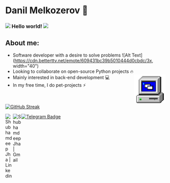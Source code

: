 # Danil Melkozerov :snake:

### <img src="https://github.com/TheDudeThatCode/TheDudeThatCode/blob/master/Assets/Hi.gif" width="29px"> Hello world!&nbsp;<img src="https://github.com/TheDudeThatCode/TheDudeThatCode/blob/master/Assets/Earth.gif" width="24px">


## About me:

- Software developer with a desire to solve problems ![Alt Text](https://cdn.betterttv.net/emote/609431bc39b5010444d0cbdc/3x, width="40")
- Looking to collaborate on open-source Python projects :fire:
- Mainly interested in back-end development :computer: <img align="right" alt="PC GIF" src="https://github.com/TheDudeThatCode/TheDudeThatCode/blob/master/Assets/PC.gif" width="100" />
- In my free time, I do pet-projects :zap: 

<br>


[![GitHub Streak](http://github-readme-streak-stats.herokuapp.com?user=danmelk&theme=dark&background=000000)](https://git.io/streak-stats)
<br>

  <a href="https://in.linkedin.com/in/danil-melkozerov-305071254">
    <img align="left" alt="Shubhamdeep Jha | Linkedin" width="24px" src="https://github.com/TheDudeThatCode/TheDudeThatCode/blob/master/Assets/Linkedin.svg" />

  </a>
  <a href="mailto:danmelk.dev@gmail.com">
    <img align="left" alt="Shubhamdeep Jha | Gmail" width="26px" src="https://github.com/TheDudeThatCode/TheDudeThatCode/blob/master/Assets/Gmail.svg" />
  </a>
  
   <a href="https://t.me/f1rec0de">
    <img src="https://img.shields.io/badge/Telegram-blue?style=for-the-badge&logo=Telegram&logoColor=white" alt="Telegram Badge"/>
  </a>

<br><br><br><br>
